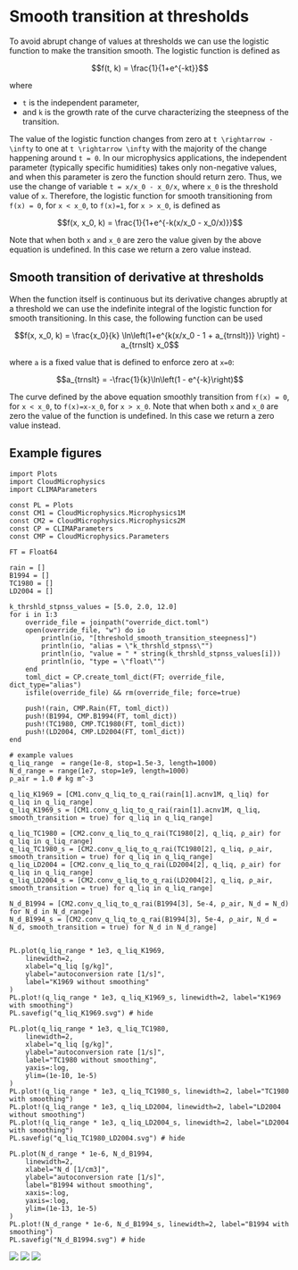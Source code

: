 # Smooth transition at thresholds

To avoid abrupt change of values at thresholds we can use the logistic function to make the transition smooth. The logistic function is defined as
```math
f(t, k) = \frac{1}{1+e^{-kt}}
```
where
- ``t`` is the independent parameter,
- and ``k`` is the growth rate of the curve characterizing the steepness of the transition.

The value of the logistic function changes from zero at ``t \rightarrow -\infty`` to one at ``t \rightarrow \infty`` with the majority of the change happening around ``t = 0``. In our microphysics applications, the independent parameter (typically specific humidities) takes only non-negative values, and when this parameter is zero the function should return zero. Thus, we use the change of variable ``t = x/x_0 - x_0/x``, where ``x_0`` is the threshold value of ``x``. Therefore, the logistic function for smooth transitioning from ``f(x) = 0``, for ``x < x_0``, to ``f(x)=1``, for ``x > x_0``, is defined as
```math
f(x, x_0, k) = \frac{1}{1+e^{-k(x/x_0 - x_0/x)}}
```
Note that when both ``x`` and ``x_0`` are zero the value given by the above equation is undefined. In this case we return a zero value instead.

## Smooth transition of derivative at thresholds

When the function itself is continuous but its derivative changes abruptly at a threshold we can use the indefinite integral of the logistic function for smooth transitioning. In this case, the following function can be used

```math
f(x, x_0, k) = \frac{x_0}{k} \ln\left(1+e^{k(x/x_0 - 1 + a_{trnslt})} \right) - a_{trnslt} x_0
```
where ``a`` is a fixed value that is defined to enforce zero at ``x=0``:
```math
a_{trnslt} = -\frac{1}{k}\ln\left(1 - e^{-k}\right)
```
The curve defined by the above equation smoothly transition from ``f(x) = 0``, for ``x < x_0``, to ``f(x)=x-x_0``, for ``x > x_0``. Note that when both ``x`` and ``x_0`` are zero the value of the function is undefined. In this case we return a zero value instead.

## Example figures

```@example example_figures
import Plots
import CloudMicrophysics
import CLIMAParameters

const PL = Plots
const CM1 = CloudMicrophysics.Microphysics1M
const CM2 = CloudMicrophysics.Microphysics2M
const CP = CLIMAParameters
const CMP = CloudMicrophysics.Parameters

FT = Float64

rain = []
B1994 = []
TC1980 = []
LD2004 = []

k_thrshld_stpnss_values = [5.0, 2.0, 12.0]
for i in 1:3
    override_file = joinpath("override_dict.toml")
    open(override_file, "w") do io
        println(io, "[threshold_smooth_transition_steepness]")
        println(io, "alias = \"k_thrshld_stpnss\"")
        println(io, "value = " * string(k_thrshld_stpnss_values[i]))
        println(io, "type = \"float\"")
    end
    toml_dict = CP.create_toml_dict(FT; override_file, dict_type="alias")
    isfile(override_file) && rm(override_file; force=true)

    push!(rain, CMP.Rain(FT, toml_dict))
    push!(B1994, CMP.B1994(FT, toml_dict))
    push!(TC1980, CMP.TC1980(FT, toml_dict))
    push!(LD2004, CMP.LD2004(FT, toml_dict))
end

# example values
q_liq_range  = range(1e-8, stop=1.5e-3, length=1000)
N_d_range = range(1e7, stop=1e9, length=1000)
ρ_air = 1.0 # kg m^-3

q_liq_K1969 = [CM1.conv_q_liq_to_q_rai(rain[1].acnv1M, q_liq) for q_liq in q_liq_range]
q_liq_K1969_s = [CM1.conv_q_liq_to_q_rai(rain[1].acnv1M, q_liq, smooth_transition = true) for q_liq in q_liq_range]

q_liq_TC1980 = [CM2.conv_q_liq_to_q_rai(TC1980[2], q_liq, ρ_air) for q_liq in q_liq_range]
q_liq_TC1980_s = [CM2.conv_q_liq_to_q_rai(TC1980[2], q_liq, ρ_air, smooth_transition = true) for q_liq in q_liq_range]
q_liq_LD2004 = [CM2.conv_q_liq_to_q_rai(LD2004[2], q_liq, ρ_air) for q_liq in q_liq_range]
q_liq_LD2004_s = [CM2.conv_q_liq_to_q_rai(LD2004[2], q_liq, ρ_air, smooth_transition = true) for q_liq in q_liq_range]

N_d_B1994 = [CM2.conv_q_liq_to_q_rai(B1994[3], 5e-4, ρ_air, N_d = N_d) for N_d in N_d_range]
N_d_B1994_s = [CM2.conv_q_liq_to_q_rai(B1994[3], 5e-4, ρ_air, N_d = N_d, smooth_transition = true) for N_d in N_d_range]


PL.plot(q_liq_range * 1e3, q_liq_K1969,
    linewidth=2,
    xlabel="q_liq [g/kg]",
    ylabel="autoconversion rate [1/s]",
    label="K1969 without smoothing"
)
PL.plot!(q_liq_range * 1e3, q_liq_K1969_s, linewidth=2, label="K1969 with smoothing")
PL.savefig("q_liq_K1969.svg") # hide

PL.plot(q_liq_range * 1e3, q_liq_TC1980,
    linewidth=2,
    xlabel="q_liq [g/kg]",
    ylabel="autoconversion rate [1/s]",
    label="TC1980 without smoothing",
    yaxis=:log,
    ylim=(1e-10, 1e-5)
)
PL.plot!(q_liq_range * 1e3, q_liq_TC1980_s, linewidth=2, label="TC1980 with smoothing")
PL.plot!(q_liq_range * 1e3, q_liq_LD2004, linewidth=2, label="LD2004 without smoothing")
PL.plot!(q_liq_range * 1e3, q_liq_LD2004_s, linewidth=2, label="LD2004 with smoothing")
PL.savefig("q_liq_TC1980_LD2004.svg") # hide

PL.plot(N_d_range * 1e-6, N_d_B1994,
    linewidth=2,
    xlabel="N_d [1/cm3]",
    ylabel="autoconversion rate [1/s]",
    label="B1994 without smoothing",
    xaxis=:log,
    yaxis=:log,
    ylim=(1e-13, 1e-5)
)
PL.plot!(N_d_range * 1e-6, N_d_B1994_s, linewidth=2, label="B1994 with smoothing")
PL.savefig("N_d_B1994.svg") # hide
```
![](q_liq_K1969.svg)
![](q_liq_TC1980_LD2004.svg)
![](N_d_B1994.svg)
